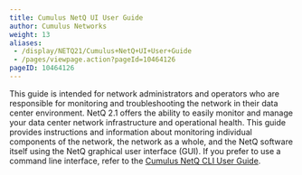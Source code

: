 ```yaml
---
title: Cumulus NetQ UI User Guide
author: Cumulus Networks
weight: 13
aliases:
 - /display/NETQ21/Cumulus+NetQ+UI+User+Guide
 - /pages/viewpage.action?pageId=10464126
pageID: 10464126
---
```

This guide is intended for network administrators and operators who are
responsible for monitoring and troubleshooting the network in their data
center environment. NetQ 2.1 offers the ability to easily monitor and
manage your data center network infrastructure and operational health.
This guide provides instructions and information about monitoring
individual components of the network, the network as a whole, and the
NetQ software itself using the NetQ graphical user interface (GUI). If
you prefer to use a command line interface, refer to the [Cumulus NetQ CLI User
Guide](/cumulus-netq-21/Cumulus-NetQ-CLI-User-Guide/).
